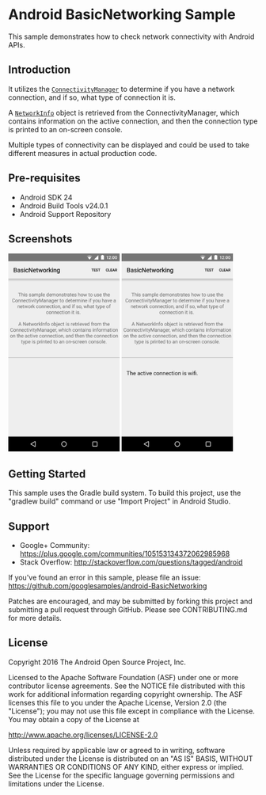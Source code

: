 
Android BasicNetworking Sample
===================================

This sample demonstrates how to check network connectivity with Android APIs.

Introduction
------------

It utilizes the [`ConnectivityManager`][1] to determine if you have
a network connection, and if so, what type of connection it is.

A [`NetworkInfo`][2] object is retrieved from the ConnectivityManager, which contains information
on the active connection, and then the connection type is printed to an on-screen console.

Multiple types of connectivity can be displayed and could be used to take different measures
in actual production code.

[1]: https://developer.android.com/reference/android/net/ConnectivityManager.html
[2]: https://developer.android.com/reference/android/net/NetworkInfo.html

Pre-requisites
--------------

- Android SDK 24
- Android Build Tools v24.0.1
- Android Support Repository

Screenshots
-------------

<img src="screenshots/start.png" height="400" alt="Screenshot"/> <img src="screenshots/tested.png" height="400" alt="Screenshot"/> 

Getting Started
---------------

This sample uses the Gradle build system. To build this project, use the
"gradlew build" command or use "Import Project" in Android Studio.

Support
-------

- Google+ Community: https://plus.google.com/communities/105153134372062985968
- Stack Overflow: http://stackoverflow.com/questions/tagged/android

If you've found an error in this sample, please file an issue:
https://github.com/googlesamples/android-BasicNetworking

Patches are encouraged, and may be submitted by forking this project and
submitting a pull request through GitHub. Please see CONTRIBUTING.md for more details.

License
-------

Copyright 2016 The Android Open Source Project, Inc.

Licensed to the Apache Software Foundation (ASF) under one or more contributor
license agreements.  See the NOTICE file distributed with this work for
additional information regarding copyright ownership.  The ASF licenses this
file to you under the Apache License, Version 2.0 (the "License"); you may not
use this file except in compliance with the License.  You may obtain a copy of
the License at

http://www.apache.org/licenses/LICENSE-2.0

Unless required by applicable law or agreed to in writing, software
distributed under the License is distributed on an "AS IS" BASIS, WITHOUT
WARRANTIES OR CONDITIONS OF ANY KIND, either express or implied.  See the
License for the specific language governing permissions and limitations under
the License.
